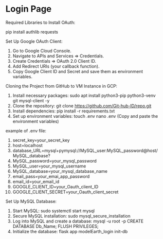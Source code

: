 # Login Page
Required Libraries to Install OAuth:

pip install authlib requests

Set Up Google OAuth Client:

 1. Go to Google Cloud Console.
 2. Navigate to APIs and Services ⇒ Credentials.
 3. Create Credentials ⇒ OAuth 2.0 Client ID.
 4. Add Redirect URIs (your callback function).
 5. Copy Google Client ID and Secret and save them as environment variables.

Cloning the Project from GitHub to VM Instance in GCP:

 1. Install necessary packages:
    sudo apt install python3-pip python3-venv git mysql-client -y
 2. Clone the repository:
    git clone https://github.com/Git-hub-ID/repo.git
 3. Install dependencies:
    pip install -r requirements.txt
 4. Set up environment variables:
    touch .env
    nano .env
    (Copy and paste the environment variables)  

example of .env file:

1. secret_key=your_secret_key
2. host=localhost
3. database_URL=mysql+pymysql://MySQL_user:MySQL_password@host/MySQL_database?
4. MySQL_password=your_mysql_password
5. MySQL_user=your_mysql_username
6. MySQL_database=your_mysql_database_name
7. email_pass=your_emai_app_password
8. email_id=your_email_id
9. GOOGLE_CLIENT_ID=your_Oauth_client_ID
10. GOOGLE_CLIENT_SECRET=your_Oauth_client_secret
    
Set Up MySQL Database:

 1. Start MySQL:
    sudo systemctl start mysql
 2. Secure MySQL installation:
    sudo mysql_secure_installation
 3. Log into MySQL and create a database:
    mysql -u root -p
    CREATE DATABASE Db_Name;
    FLUSH PRIVILEGES;
 4. Initialize the database:
    flask app modelEarth_login init-db
